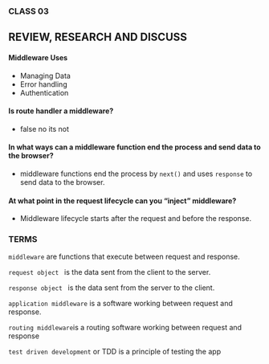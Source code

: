 
### CLASS 03


## REVIEW, RESEARCH AND DISCUSS

#### Middleware Uses

- Managing Data
- Error handling
- Authentication


#### Is route handler a middleware?

- false no its not

#### In what ways can a middleware function end the process and send data to the browser?

- middleware functions end the process by ``` next() ``` and uses ``` response ```
  to send data to the browser.

 #### At what point in the request lifecycle can you “inject” middleware?

 - Middleware lifecycle starts after the request and before the response.

 ### TERMS

 ``` middleware ```  are functions that execute between request and response.

 ```request object ``` is the data sent from the client to the server.

 ```response object ``` is the data sent from the server to the client.

 ``` application middleware ``` is a software working between request and response.

 ``` routing middleware ```is a routing software working between request and response

 ``` test driven development ``` or TDD is a principle of testing the app 
